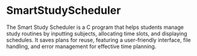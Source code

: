 # SmartStudyScheduler
The Smart Study Scheduler is a C program that helps students manage study routines by inputting subjects, allocating time slots, and displaying schedules. It saves plans for reuse, featuring a user-friendly interface, file handling, and error management for effective time planning.
